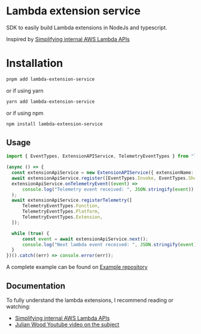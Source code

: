 # Lambda extension service

SDK to easily build Lambda extensions in NodeJs and typescript.

Inspired by [Simplifying internal AWS Lambda APIs](https://danwakeem.medium.com/simplifying-internal-aws-lambda-apis-25a26ab9070e)

# Installation

```bash
pnpm add lambda-extension-service
```

or if using yarn

```bash
yarn add lambda-extension-service
```

or if using npm

```bash
npm install lambda-extension-service
```

## Usage

```typescript
import { EventTypes, ExtensionAPIService, TelemetryEventTypes } from "lambda-extension-service";

(async () => {
  const extensionApiService = new ExtensionAPIService({ extensionName: "my-extension" });
  await extensionApiService.register([EventTypes.Invoke, EventTypes.Shutdown]);
  extensionApiService.onTelemetryEvent((event) => 
      console.log("Telemetry event received: ", JSON.stringify(event))
  );
  await extensionApiService.registerTelemetry([
      TelemetryEventTypes.Function,
      TelemetryEventTypes.Platform,
      TelemetryEventTypes.Extension,
  ]);

  while (true) {
      const event = await extensionApiService.next();
      console.log("Next lambda event received: ", JSON.stringify(event));
  }
})().catch((err) => console.error(err));
```

A complete example can be found on [Example repository](https://github.com/CorentinDoue/lambda-internal-extension-example)

## Documentation

To fully understand the lambda extensions, I recommend reading or watching:
- [Simplifying internal AWS Lambda APIs](https://danwakeem.medium.com/simplifying-internal-aws-lambda-apis-25a26ab9070e)
- [Julian Wood Youtube video on the subject](https://www.youtube.com/watch?v=sAgUcJOwElU&ab_channel=ServerlessLand)

